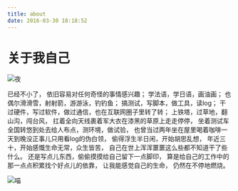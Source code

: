 ```yaml
---
title: about
date: 2016-03-30 18:18:52
---
```


# 关于我自己


![夜](http://7xsfv0.com1.z0.glb.clouddn.com/%E5%A4%9C.jpg)

已经不小了，
依旧容易对任何奇怪的事情感兴趣；
学法语，学日语，画油画；
也偶尔滑滑雪，射射箭，游游泳，钓钓鱼；
搞测试，写脚本，做工具，读log；
干过硬件，写过软件，做过通信，也在互联网圈子里转了转；
上铁塔，过草地，翻山沟，闯台风，
扛着全向天线裹着军大衣在漆黑的草原上走走停停，
坐着测试车全国转悠到处去给人布点，测环境，做试验，
也曾当过两年坐在屋里喝着咖啡一天到晚没正事儿只用看log的伪白领，
偷得浮生半日闲，开始胡思乱想，
年近三十，开始感慨生命无常，众生皆苦，
自己在世上浑浑噩噩这么些都不知道干了些什么。
还是写点儿东西，偷偷摸摸给自己留下一点脚印，
算是给自己的工作中的那一点点积累找个好点儿的依靠，
让我能感觉自己的生命，
仍然在不停地燃烧。

![喵](http://7xsfv0.com1.z0.glb.clouddn.com/%E6%9D%8E%E5%B0%8F%E8%B1%B9.jpg)